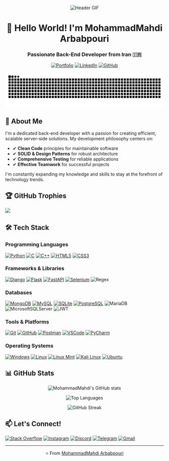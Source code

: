 <div align="center">

![Header GIF](https://raw.githubusercontent.com/pyAref/Arbabpouri/main/wallpaper.gif)

# 👋 Hello World! I'm MohammadMahdi Arbabpouri

### Passionate Back-End Developer from Iran 🇮🇷

[![Portfolio](https://img.shields.io/badge/Portfolio-%23000000.svg?style=for-the-badge&logo=firefox&logoColor=#FF7139)](https://arbabpouri.github.io/)
[![LinkedIn](https://img.shields.io/badge/linkedin-%230077B5.svg?style=for-the-badge&logo=linkedin&logoColor=white)](https://linkedin.com/in/yourprofile)
[![GitHub](https://img.shields.io/badge/github-%23121011.svg?style=for-the-badge&logo=github&logoColor=white)](https://github.com/Arbabpouri)

![Snake animation](https://raw.githubusercontent.com/Arbabpouri/Arbabpouri/output/github-contribution-grid-snake.svg)


</div>

## 🚀 About Me

I'm a dedicated back-end developer with a passion for creating efficient, scalable server-side solutions. My development philosophy centers on:

- ✔ **Clean Code** principles for maintainable software
- ✔ **SOLID & Design Patterns** for robust architecture
- ✔ **Comprehensive Testing** for reliable applications
- ✔ **Effective Teamwork** for successful projects

I'm constantly expanding my knowledge and skills to stay at the forefront of technology trends.

## 🏆 GitHub Trophies

![](https://github-profile-trophy.vercel.app/?username=Arbabpouri&theme=radical&no-frame=false&no-bg=false&margin-w=4&row=2&column=4)

## 🛠️ Tech Stack

### Programming Languages
[![Python](https://img.shields.io/badge/Python-3776AB?style=for-the-badge&logo=python&logoColor=white)](https://www.python.org/)
[![C](https://img.shields.io/badge/C-A8B9CC?style=for-the-badge&logo=c&logoColor=white)](https://en.wikipedia.org/wiki/C_(programming_language))
[![C++](https://img.shields.io/badge/C++-00599C?style=for-the-badge&logo=c%2B%2B&logoColor=white)](https://isocpp.org/)
[![HTML5](https://img.shields.io/badge/HTML5-E34F26?style=for-the-badge&logo=html5&logoColor=white)](https://developer.mozilla.org/en-US/docs/Web/HTML)
[![CSS3](https://img.shields.io/badge/CSS3-1572B6?style=for-the-badge&logo=css3&logoColor=white)](https://developer.mozilla.org/en-US/docs/Web/CSS)

### Frameworks & Libraries
[![Django](https://img.shields.io/badge/Django-092E20?style=for-the-badge&logo=django&logoColor=white)](https://www.djangoproject.com/)
[![Flask](https://img.shields.io/badge/Flask-000000?style=for-the-badge&logo=flask&logoColor=white)](https://flask.palletsprojects.com/)
[![FastAPI](https://img.shields.io/badge/FastAPI-009688?style=for-the-badge&logo=fastapi&logoColor=white)](https://fastapi.tiangolo.com/)
[![Selenium](https://img.shields.io/badge/Selenium-43B02A?style=for-the-badge&logo=selenium&logoColor=white)](https://www.selenium.dev/)
![Regex](https://img.shields.io/badge/Regular%20Expressions-0099E5?style=for-the-badge&logo=regex&logoColor=white)

### Databases
[![MongoDB](https://img.shields.io/badge/MongoDB-47A248?style=for-the-badge&logo=mongodb&logoColor=white)](https://www.mongodb.com/)
[![MySQL](https://img.shields.io/badge/MySQL-4479A1?style=for-the-badge&logo=mysql&logoColor=white)](https://www.mysql.com/)
[![SQLite](https://img.shields.io/badge/SQLite-003B57?style=for-the-badge&logo=sqlite&logoColor=white)](https://www.sqlite.org/)
[![PostgreSQL](https://img.shields.io/badge/PostgreSQL-336791?style=for-the-badge&logo=postgresql&logoColor=white)](https://www.postgresql.org/)
![MariaDB](https://img.shields.io/badge/MariaDB-003545?style=for-the-badge&logo=mariadb&logoColor=white)
![MicrosoftSQLServer](https://img.shields.io/badge/Microsoft%20SQL%20Server-CC2927?style=for-the-badge&logo=microsoft%20sql%20server&logoColor=white)
![JWT](https://img.shields.io/badge/JWT-black?style=for-the-badge&logo=JSON%20web%20tokens)

### Tools & Platforms
[![Git](https://img.shields.io/badge/Git-F05032?style=for-the-badge&logo=git&logoColor=white)](https://git-scm.com/)
[![GitHub](https://img.shields.io/badge/GitHub-181717?style=for-the-badge&logo=github&logoColor=white)](https://github.com/)
[![Postman](https://img.shields.io/badge/Postman-FF6C37?style=for-the-badge&logo=postman&logoColor=white)](https://www.postman.com/)
[![VSCode](https://img.shields.io/badge/VSCode-007ACC?style=for-the-badge&logo=visual-studio-code&logoColor=white)](https://code.visualstudio.com/)
[![PyCharm](https://img.shields.io/badge/PyCharm-000000?style=for-the-badge&logo=pycharm&logoColor=white)](https://www.jetbrains.com/pycharm/)

### Operating Systems
[![Windows](https://img.shields.io/badge/Windows-0078D6?style=for-the-badge&logo=windows&logoColor=white)](https://www.microsoft.com/windows)
[![Linux](https://img.shields.io/badge/Linux-FCC624?style=for-the-badge&logo=linux&logoColor=black)](https://www.linux.org/)
[![Linux Mint](https://img.shields.io/badge/Linux%20Mint-87CF3E?style=for-the-badge&logo=linux-mint&logoColor=white)](https://linuxmint.com/)
[![Kali Linux](https://img.shields.io/badge/Kali%20Linux-557C94?style=for-the-badge&logo=kalilinux&logoColor=white)](https://www.kali.org/)
[![Ubuntu](https://img.shields.io/badge/Ubuntu-E95420?style=for-the-badge&logo=ubuntu&logoColor=white)](https://ubuntu.com/)

## 📊 GitHub Stats

<div align="center">

![MohammadMahdi's GitHub stats](https://github-readme-stats.vercel.app/api?username=Arbabpouri&theme=radical&hide_border=false&include_all_commits=true&count_private=true)

![Top Languages](https://github-readme-stats.vercel.app/api/top-langs/?username=Arbabpouri&theme=radical&hide_border=false&include_all_commits=true&count_private=true&layout=compact)

![GitHub Streak](https://github-readme-streak-stats.herokuapp.com/?user=Arbabpouri&theme=radical&hide_border=false)

</div>

## 📫 Let's Connect!

[![Stack Overflow](https://img.shields.io/badge/Stack_Overflow-FE7A16?style=for-the-badge&logo=stack-overflow&logoColor=white)](https://stackoverflow.com/users/19901285/mohammadmahdi-arbabpouri)
[![Instagram](https://img.shields.io/badge/Instagram-E4405F?style=for-the-badge&logo=instagram&logoColor=white)](https://instagram.com/Mohammad_Arbabpouri)
[![Discord](https://img.shields.io/badge/Discord-5865F2?style=for-the-badge&logo=discord&logoColor=white)](https://discord.com/invite/SardarCyberym#1740)
[![Telegram](https://img.shields.io/badge/Telegram-2CA5E0?style=for-the-badge&logo=telegram&logoColor=white)](https://t.me/Jarrare)
[![Gmail](https://img.shields.io/badge/Gmail-D14836?style=for-the-badge&logo=gmail&logoColor=white)](mailto:your.email@gmail.com)

---

<div align="center">

⭐️ From [MohammadMahdi Arbabpouri](https://github.com/Arbabpouri)

</div>
